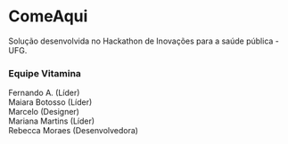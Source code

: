# ComeAqui

Solução desenvolvida no Hackathon de Inovações para a saúde pública - UFG.

### Equipe Vitamina
Fernando A. (Líder)  
Maiara Botosso (Líder)  
Marcelo (Designer)  
Mariana Martins (Líder)  
Rebecca Moraes (Desenvolvedora)
